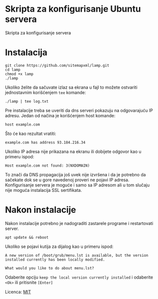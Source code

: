 # Skripta za konfigurisanje Ubuntu servera
Skripta za konfigurisanje servera

# Instalacija

```
git clone https://github.com/sitemapxml/lamp.git
cd lamp
chmod +x lamp
./lamp
```
Ukoliko želite da sačuvate izlaz sa ekrana u fajl to možete ostvariti jednostavnim korišćenjem `tee` komande:
```
./lamp | tee log.txt
```

Pre instalacije treba se uveriti da dns serveri pokazuju na odgovarajuću IP adresu. Jedan od načina je korišćenjem host komande:
```
host example.com
```
Što će kao rezultat vratiti:
```
example.com has address 93.184.216.34
```
Ukoliko IP adresa nije prikazana na ekranu ili dobijete odgovor kao u primeru ispod:
```
Host example.com not found: 3(NXDOMAIN)
```
To znači da DNS propagacija još uvek nije izvršena i da je potrebno da sačekate dok se u gore navedenoj proveri ne pojavi IP adresa. Konfigurisanje servera je moguće i samo sa IP adresom ali u tom slučaju nije moguća instalacija SSL sertifikata.

# Nakon instalacije

Nakon instalacije potrebno je nadograditi zastarele programe i restartovati server.

```
apt update && reboot
```
Ukoliko se pojavi kutija za dijalog kao u primeru ispod:

```
A new version of /boot/grub/menu.lst is available, but the version installed currently has been locally modified.

What would you like to do about menu.lst?
```
Odaberite opciju `keep the local version currently installed` i odaberite `<Ok>` ili pritisnite `[Enter]`

Licenca: [MIT](LICENSE)
